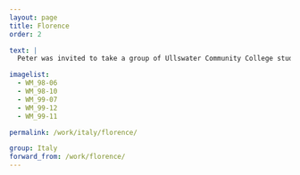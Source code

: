 ```yaml
---
layout: page
title: Florence
order: 2

text: |
  Peter was invited to take a group of Ullswater Community College students and teachers to Florence in 1996.  It was a great opportunity for him to see the work of many of his favourite painters, sculptors and architects.  He would return two or three times to paint a series of paintings based on the route of Fra Angelico's daily journey through the city - from San Domenico to San Marco, up Via Vecchia Fiesolana.

imagelist:
  - WM_98-06
  - WM_98-10
  - WM_99-07
  - WM_99-12
  - WM_99-11

permalink: /work/italy/florence/

group: Italy
forward_from: /work/florence/
---
```

